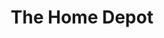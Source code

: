---
title: "The Home Depot"
url: /jacksonville/the-home-depot-regency-square-boulevard/
shop: Baumarkt
---